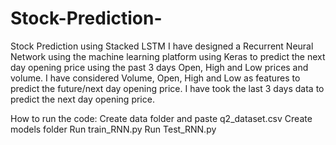 # Stock-Prediction-
Stock Prediction using Stacked LSTM
I have designed a Recurrent Neural Network using the machine learning platform using Keras to predict the next day opening price using the past 3 days Open, High 
and Low prices and volume. I have considered Volume, Open, High and Low as features to predict the future/next day opening price. I have took the last 3 days data to predict the next day opening price.

How to run the code:
Create data folder and paste q2_dataset.csv
Create models folder
Run train_RNN.py
Run Test_RNN.py
